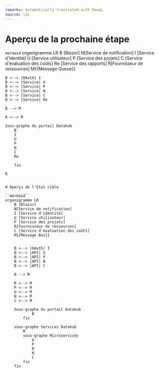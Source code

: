 ```yaml
---
remarks: Automatically translated with DeepL
source: \$1
---
```


# Aperçu de la prochaine étape

``mermaid``
organigramme LR
    B [Blazor]
    N[Service de notification]
    I [Service d'identité]
    U [Service utilisateur]
    P [Service des projets]
    C [Service d'évaluation des coûts]
    Re [Service des rapports]
    R[Fournisseur de ressources]
    M{{Message Queue}}


    B <--> |OAuth| I
    B <--> |Service| U
    B <--> |Service| P
    B <--> |Service| N
    B <--> |Service| C
    B <--> |Service| Re

    B --> M

    R <--> M

    Sous-graphe du portail Datahub
        B
        I
        U
        P
        N
        C
        Re

        fin

    R

```

# Aperçu de l'État cible

``mermaid``
organigramme LR
    B [Blazor]
    N[Service de notification]
    I [Service d'identité]
    U [Service utilisateur]
    P [Service des projets]
    R[Fournisseur de ressources]
    C [Service d'évaluation des coûts]
    M{{Message Bus}}


    B <--> |OAuth| I
    B <--> |API| U
    B <--> |API| P
    B <--> |API| N
    B <--> |API| C

    B --> M

    R <--> M
    P <--> M
    U <--> M
    N <--> M
    C <--> M

    Sous-graphe du portail Datahub
            B
        fin

    sous-graphe Services Datahub
        M
        sous-graphe Microservices
            U
            P
            R
            N
            C
        fin
    fin

```
